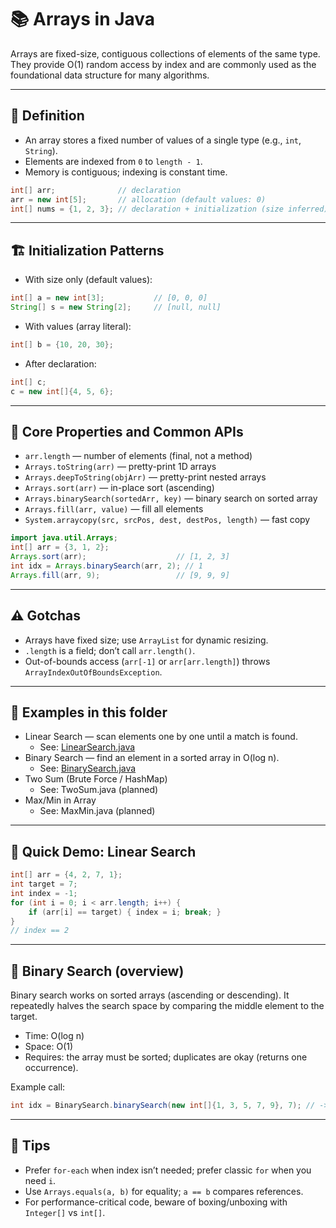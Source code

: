 # 📚 Arrays in Java

Arrays are fixed-size, contiguous collections of elements of the same type. They provide O(1) random access by index and are commonly used as the foundational data structure for many algorithms.

---

## 🧠 Definition
- An array stores a fixed number of values of a single type (e.g., `int`, `String`).
- Elements are indexed from `0` to `length - 1`.
- Memory is contiguous; indexing is constant time.

```java
int[] arr;              // declaration
arr = new int[5];       // allocation (default values: 0)
int[] nums = {1, 2, 3}; // declaration + initialization (size inferred)
```

---

## 🏗️ Initialization Patterns

- With size only (default values):
```java
int[] a = new int[3];           // [0, 0, 0]
String[] s = new String[2];     // [null, null]
```

- With values (array literal):
```java
int[] b = {10, 20, 30};
```

- After declaration:
```java
int[] c;
c = new int[]{4, 5, 6};
```

---

## 🔑 Core Properties and Common APIs

- `arr.length` — number of elements (final, not a method)
- `Arrays.toString(arr)` — pretty-print 1D arrays
- `Arrays.deepToString(objArr)` — pretty-print nested arrays
- `Arrays.sort(arr)` — in-place sort (ascending)
- `Arrays.binarySearch(sortedArr, key)` — binary search on sorted array
- `Arrays.fill(arr, value)` — fill all elements
- `System.arraycopy(src, srcPos, dest, destPos, length)` — fast copy

```java
import java.util.Arrays;
int[] arr = {3, 1, 2};
Arrays.sort(arr);                    // [1, 2, 3]
int idx = Arrays.binarySearch(arr, 2); // 1
Arrays.fill(arr, 9);                 // [9, 9, 9]
```

---

## ⚠️ Gotchas
- Arrays have fixed size; use `ArrayList` for dynamic resizing.
- `.length` is a field; don’t call `arr.length()`.
- Out-of-bounds access (`arr[-1]` or `arr[arr.length]`) throws `ArrayIndexOutOfBoundsException`.

---

## 🧪 Examples in this folder

- Linear Search — scan elements one by one until a match is found.
  - See: [LinearSearch.java](./LinearSearch.java)
- Binary Search — find an element in a sorted array in O(log n).
  - See: [BinarySearch.java](./BinarySearch.java)
- Two Sum (Brute Force / HashMap)
  - See: TwoSum.java (planned)
- Max/Min in Array
  - See: MaxMin.java (planned)

---

## 🏃 Quick Demo: Linear Search

```java
int[] arr = {4, 2, 7, 1};
int target = 7;
int index = -1;
for (int i = 0; i < arr.length; i++) {
    if (arr[i] == target) { index = i; break; }
}
// index == 2
```
---

## 🔎 Binary Search (overview)

Binary search works on sorted arrays (ascending or descending). It repeatedly halves the search space by comparing the middle element to the target.

- Time: O(log n)
- Space: O(1)
- Requires: the array must be sorted; duplicates are okay (returns one occurrence).

Example call:
```java
int idx = BinarySearch.binarySearch(new int[]{1, 3, 5, 7, 9}, 7); // -> 3
```


---

## 📎 Tips
- Prefer `for-each` when index isn’t needed; prefer classic `for` when you need `i`.
- Use `Arrays.equals(a, b)` for equality; `a == b` compares references.
- For performance-critical code, beware of boxing/unboxing with `Integer[]` vs `int[]`.
